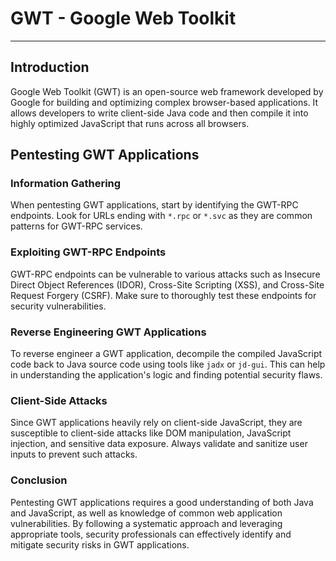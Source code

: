 # GWT - Google Web Toolkit

---

## Introduction

Google Web Toolkit (GWT) is an open-source web framework developed by Google for building and optimizing complex browser-based applications. It allows developers to write client-side Java code and then compile it into highly optimized JavaScript that runs across all browsers.

## Pentesting GWT Applications

### Information Gathering

When pentesting GWT applications, start by identifying the GWT-RPC endpoints. Look for URLs ending with `*.rpc` or `*.svc` as they are common patterns for GWT-RPC services.

### Exploiting GWT-RPC Endpoints

GWT-RPC endpoints can be vulnerable to various attacks such as Insecure Direct Object References (IDOR), Cross-Site Scripting (XSS), and Cross-Site Request Forgery (CSRF). Make sure to thoroughly test these endpoints for security vulnerabilities.

### Reverse Engineering GWT Applications

To reverse engineer a GWT application, decompile the compiled JavaScript code back to Java source code using tools like `jadx` or `jd-gui`. This can help in understanding the application's logic and finding potential security flaws.

### Client-Side Attacks

Since GWT applications heavily rely on client-side JavaScript, they are susceptible to client-side attacks like DOM manipulation, JavaScript injection, and sensitive data exposure. Always validate and sanitize user inputs to prevent such attacks.

### Conclusion

Pentesting GWT applications requires a good understanding of both Java and JavaScript, as well as knowledge of common web application vulnerabilities. By following a systematic approach and leveraging appropriate tools, security professionals can effectively identify and mitigate security risks in GWT applications.
